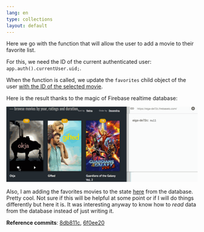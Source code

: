 ```yaml
---
lang: en
type: collections
layout: default
---
```


Here we go with the function that will allow the user to add a movie to their favorite list.  

For this, we need the ID of the current authenticated user: `app.auth().currentUser.uid;`.

When the function is called, we update the `favorites` child object of the user [with the ID of the selected movie](https://github.com/Macxim/eiga/commit/8db811ccd0a7b2092715622e56f9755eddf4e2ee#diff-14b1e33d5bf5649597cdc0e4f684daddR61). 

Here is the result thanks to the magic of Firebase realtime database:

<a href="/assets/img/rma-0041-add-fav.gif"><img src="/assets/img/rma-0041-add-fav.gif" width=""></a>

Also, I am adding the favorites movies to the state [here](https://github.com/Macxim/eiga/commit/6f0ee20c97d2113256a9bfeffaa2af0747bb4a91#diff-14b1e33d5bf5649597cdc0e4f684daddR82) from the database. Pretty cool. Not sure if this will be helpful at some point or if I will do things differently but here it is. It was interesting anyway to know how to _read_ data from the database instead of just writing it.

**Reference commits**: [8db811c](https://github.com/Macxim/eiga/commit/8db811ccd0a7b2092715622e56f9755eddf4e2ee), [6f0ee20](https://github.com/Macxim/eiga/commit/6f0ee20c97d2113256a9bfeffaa2af0747bb4a91)
